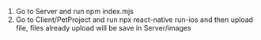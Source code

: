 1. Go to Server and run npm index.mjs
2. Go to Client/PetProject and run npx react-native run-ios 
and then upload file, files already upload will be save in Server/images

